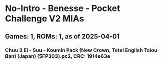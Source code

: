 # No-Intro - Benesse - Pocket Challenge V2 MIAs
## Games: 1, ROMs: 1, as of 2025-04-01

### Chuu 3 Ei - Suu - Koumin Pack (New Crown, Total English Taiou Ban) (Japan) (5FP303).pc2, CRC: 1914e63e
